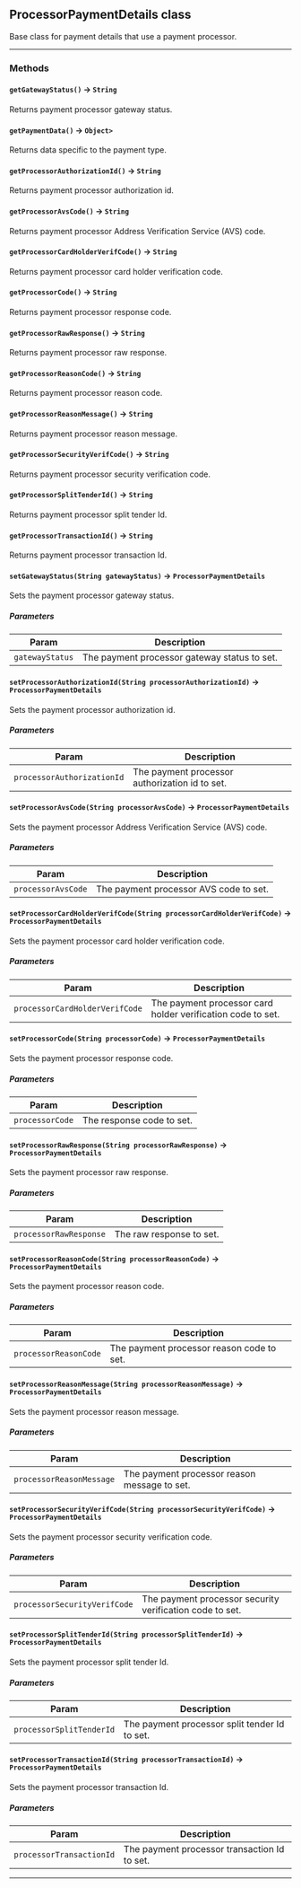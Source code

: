 ## ProcessorPaymentDetails class

Base class for payment details that use a payment processor.

---
### Methods
<!-- panels:start -->
<!-- div:left-panel -->
#### `getGatewayStatus()` → `String`

Returns payment processor gateway status.
<!-- panels:end -->
<!-- panels:start -->
<!-- div:left-panel -->
#### `getPaymentData()` → `Object>`

Returns data specific to the payment type.
<!-- panels:end -->
<!-- panels:start -->
<!-- div:left-panel -->
#### `getProcessorAuthorizationId()` → `String`

Returns payment processor authorization id.
<!-- panels:end -->
<!-- panels:start -->
<!-- div:left-panel -->
#### `getProcessorAvsCode()` → `String`

Returns payment processor Address Verification Service (AVS) code.
<!-- panels:end -->
<!-- panels:start -->
<!-- div:left-panel -->
#### `getProcessorCardHolderVerifCode()` → `String`

Returns payment processor card holder verification code.
<!-- panels:end -->
<!-- panels:start -->
<!-- div:left-panel -->
#### `getProcessorCode()` → `String`

Returns payment processor response code.
<!-- panels:end -->
<!-- panels:start -->
<!-- div:left-panel -->
#### `getProcessorRawResponse()` → `String`

Returns payment processor raw response.
<!-- panels:end -->
<!-- panels:start -->
<!-- div:left-panel -->
#### `getProcessorReasonCode()` → `String`

Returns payment processor reason code.
<!-- panels:end -->
<!-- panels:start -->
<!-- div:left-panel -->
#### `getProcessorReasonMessage()` → `String`

Returns payment processor reason message.
<!-- panels:end -->
<!-- panels:start -->
<!-- div:left-panel -->
#### `getProcessorSecurityVerifCode()` → `String`

Returns payment processor security verification code.
<!-- panels:end -->
<!-- panels:start -->
<!-- div:left-panel -->
#### `getProcessorSplitTenderId()` → `String`

Returns payment processor split tender Id.
<!-- panels:end -->
<!-- panels:start -->
<!-- div:left-panel -->
#### `getProcessorTransactionId()` → `String`

Returns payment processor transaction Id.
<!-- panels:end -->
<!-- panels:start -->
<!-- div:left-panel -->
#### `setGatewayStatus(String gatewayStatus)` → `ProcessorPaymentDetails`

Sets the payment processor gateway status.
##### Parameters
|Param|Description|
|-----|-----------|
|`gatewayStatus` |  The payment processor gateway status to set. |

<!-- panels:end -->
<!-- panels:start -->
<!-- div:left-panel -->
#### `setProcessorAuthorizationId(String processorAuthorizationId)` → `ProcessorPaymentDetails`

Sets the payment processor authorization id.
##### Parameters
|Param|Description|
|-----|-----------|
|`processorAuthorizationId` |  The payment processor authorization id to set. |

<!-- panels:end -->
<!-- panels:start -->
<!-- div:left-panel -->
#### `setProcessorAvsCode(String processorAvsCode)` → `ProcessorPaymentDetails`

Sets the payment processor Address Verification Service (AVS) code.
##### Parameters
|Param|Description|
|-----|-----------|
|`processorAvsCode` |  The payment processor AVS code to set. |

<!-- panels:end -->
<!-- panels:start -->
<!-- div:left-panel -->
#### `setProcessorCardHolderVerifCode(String processorCardHolderVerifCode)` → `ProcessorPaymentDetails`

Sets the payment processor card holder verification code.
##### Parameters
|Param|Description|
|-----|-----------|
|`processorCardHolderVerifCode` |  The payment processor card holder verification code to set. |

<!-- panels:end -->
<!-- panels:start -->
<!-- div:left-panel -->
#### `setProcessorCode(String processorCode)` → `ProcessorPaymentDetails`

Sets the payment processor response code.
##### Parameters
|Param|Description|
|-----|-----------|
|`processorCode` |  The response code to set. |

<!-- panels:end -->
<!-- panels:start -->
<!-- div:left-panel -->
#### `setProcessorRawResponse(String processorRawResponse)` → `ProcessorPaymentDetails`

Sets the payment processor raw response.
##### Parameters
|Param|Description|
|-----|-----------|
|`processorRawResponse` |  The raw response to set. |

<!-- panels:end -->
<!-- panels:start -->
<!-- div:left-panel -->
#### `setProcessorReasonCode(String processorReasonCode)` → `ProcessorPaymentDetails`

Sets the payment processor reason code.
##### Parameters
|Param|Description|
|-----|-----------|
|`processorReasonCode` |  The payment processor reason code to set. |

<!-- panels:end -->
<!-- panels:start -->
<!-- div:left-panel -->
#### `setProcessorReasonMessage(String processorReasonMessage)` → `ProcessorPaymentDetails`

Sets the payment processor reason message.
##### Parameters
|Param|Description|
|-----|-----------|
|`processorReasonMessage` |  The payment processor reason message to set. |

<!-- panels:end -->
<!-- panels:start -->
<!-- div:left-panel -->
#### `setProcessorSecurityVerifCode(String processorSecurityVerifCode)` → `ProcessorPaymentDetails`

Sets the payment processor security verification code.
##### Parameters
|Param|Description|
|-----|-----------|
|`processorSecurityVerifCode` |  The payment processor security verification code to set. |

<!-- panels:end -->
<!-- panels:start -->
<!-- div:left-panel -->
#### `setProcessorSplitTenderId(String processorSplitTenderId)` → `ProcessorPaymentDetails`

Sets the payment processor split tender Id.
##### Parameters
|Param|Description|
|-----|-----------|
|`processorSplitTenderId` |  The payment processor split tender Id to set. |

<!-- panels:end -->
<!-- panels:start -->
<!-- div:left-panel -->
#### `setProcessorTransactionId(String processorTransactionId)` → `ProcessorPaymentDetails`

Sets the payment processor transaction Id.
##### Parameters
|Param|Description|
|-----|-----------|
|`processorTransactionId` |  The payment processor transaction Id to set. |

<!-- panels:end -->
---
